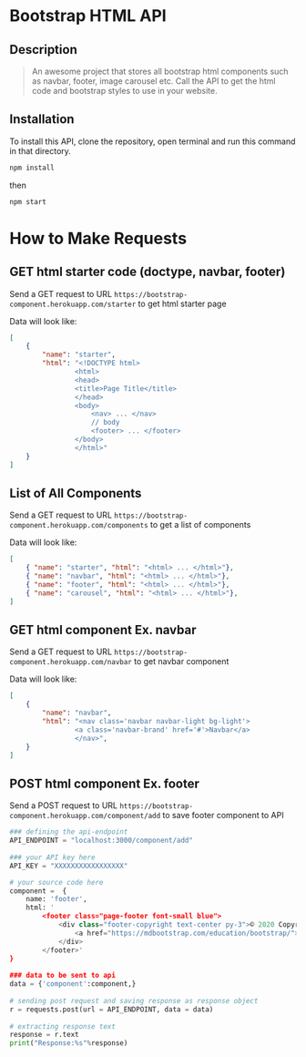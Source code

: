 # Bootstrap HTML API

## Description

> An awesome project that stores all bootstrap html components such as navbar, footer, image carousel etc. Call the API to get the html code and bootstrap styles to use in your website. 

## Installation

To install this API, clone the repository, open terminal and run this command in that directory. 

``` bash
npm install 
```

then 

``` bash
npm start 
```

# How to Make Requests

## GET html starter code (doctype, navbar, footer)

Send a GET request to URL `https://bootstrap-component.herokuapp.com/starter` to get html starter page 

Data will look like: 

```json
[
    {
        "name": "starter",
        "html": "<!DOCTYPE html>
                <html>
                <head>
                <title>Page Title</title>
                </head>
                <body>
                    <nav> ... </nav>
                    // body
                    <footer> ... </footer>
                </body>
                </html>"
    }
]
```

## List of All Components

Send a GET request to URL `https://bootstrap-component.herokuapp.com/components` to get a list of components

Data will look like: 

```json
[
    { "name": "starter", "html": "<html> ... </html>"},
    { "name": "navbar", "html": "<html> ... </html>"},
    { "name": "footer", "html": "<html> ... </html>"},
    { "name": "carousel", "html": "<html> ... </html>"},
]
```

## GET html component Ex. navbar

Send a GET request to URL `https://bootstrap-component.herokuapp.com/navbar` to get navbar component 

Data will look like: 

```json
[
    {
        "name": "navbar",
        "html": "<nav class='navbar navbar-light bg-light'>
                <a class='navbar-brand' href='#'>Navbar</a>
                </nav>",
    }
]
```

## POST html component Ex. footer

Send a POST request to URL `https://bootstrap-component.herokuapp.com/component/add` to save footer component to API 


``` py
### defining the api-endpoint  
API_ENDPOINT = "localhost:3000/component/add"
  
### your API key here 
API_KEY = "XXXXXXXXXXXXXXXXX"

# your source code here 
component =  {
    name: 'footer',
    html: '
        <footer class="page-footer font-small blue">
            <div class="footer-copyright text-center py-3">© 2020 Copyright:
                <a href="https://mdbootstrap.com/education/bootstrap/"> MDBootstrap.com</a>
            </div>
        </footer>'
}
  
### data to be sent to api 
data = {'component':component,} 
  
# sending post request and saving response as response object 
r = requests.post(url = API_ENDPOINT, data = data) 
  
# extracting response text  
response = r.text 
print("Response:%s"%response) 



